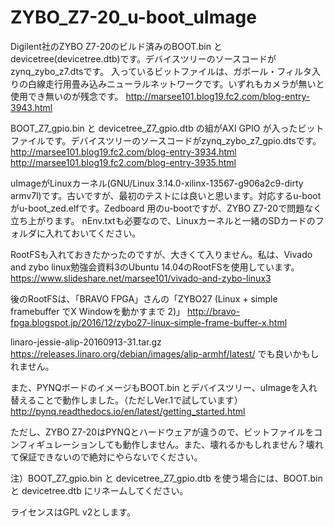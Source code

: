 # ZYBO_Z7-20_u-boot_uImage
Digilent社のZYBO Z7-20のビルド済みのBOOT.bin とdevicetree(devicetree.dtb)です。デバイスツリーのソースコードがzynq_zybo_z7.dtsです。
入っているビットファイルは、ガボール・フィルタ入りの白線走行用畳み込みニューラルネットワークです。いずれもカメラが無いと使用でき無いのが残念です。
http://marsee101.blog19.fc2.com/blog-entry-3943.html

BOOT_Z7_gpio.bin と devicetree_Z7_gpio.dtb の組がAXI GPIO が入ったビットファイルです。デバイスツリーのソースコードがzynq_zybo_z7_gpio.dtsです。
http://marsee101.blog19.fc2.com/blog-entry-3934.html
http://marsee101.blog19.fc2.com/blog-entry-3935.html

uImageがLinuxカーネル(GNU/Linux 3.14.0-xilinx-13567-g906a2c9-dirty armv7l)です。古いですが、最初のテストには良いと思います。対応するu-boot がu-boot_zed.elfです。Zedboard 用のu-bootですが、ZYBO Z7-20で問題なく立ち上がります。
nEnv.txtも必要なので、Linuxカーネルと一緒のSDカードのフォルダに入れておいてください。

RootFSも入れておきたかったのですが、大きくて入りません。私は、Vivado and zybo linux勉強会資料3のUbuntu 14.04のRootFSを使用しています。
https://www.slideshare.net/marsee101/vivado-and-zybo-linux3

後のRootFSは、「BRAVO FPGA」さんの「ZYBO27 (Linux + simple framebuffer でX Windowを動かすまで 2)」
http://bravo-fpga.blogspot.jp/2016/12/zybo27-linux-simple-frame-buffer-x.html

linaro-jessie-alip-20160913-31.tar.gz
https://releases.linaro.org/debian/images/alip-armhf/latest/
でも良いかもしれません。

また、PYNQボードのイメージもBOOT.bin とデバイスツリー、uImageを入れ替えることで動作しました。（ただしVer.1で試しています）
http://pynq.readthedocs.io/en/latest/getting_started.html

ただし、ZYBO Z7-20はPYNQとハードウェアが違うので、ビットファイルをコンフィギュレーションしても動作しません。また、壊れるかもしれません？壊れて保証できないので絶対にやらないでください。

注）BOOT_Z7_gpio.bin と devicetree_Z7_gpio.dtb を使う場合には、BOOT.bin と devicetree.dtb にリネームしてください。


ライセンスはGPL v2とします。
